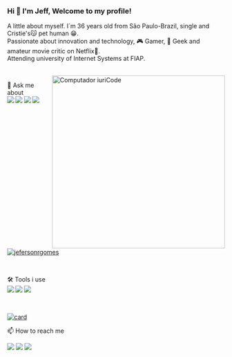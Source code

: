 ### Hi 👋 I'm Jeff, Welcome to my profile!

<!--

Here are some ideas to get you started:

- 🔭 I’m currently working on Ti Express
- 🌱 I’m currently learning Kotlin
- 👯 I’m looking to collaborate on Digital Inovation One
- 😄 Pronouns: ...
-->

<p align="left"> 
A little about myself.
I´m 36 years old from São Paulo-Brazil, single and Cristie's😽 pet human 😁.
<br>
Passionate about innovation and technology, 🎮 Gamer, 🖖 Geek and amateur movie critic on Netflix🍿.
<br>
Attending university of Internet Systems at FIAP.
</p>

  <br>

<img src="https://raw.githubusercontent.com/MicaelliMedeiros/micaellimedeiros/master/image/computer-illustration.png" min-width="400px" max-width="400px" width="400px" align="right" alt="Computador iuriCode">

<p align="left">
  💬 Ask me about 
  <br>
<strong>
  <img src="https://img.shields.io/badge/Kotlin-0095D5?&style=for-the-badge&logo=kotlin&logoColor=green" />    
  <img src="https://img.shields.io/badge/HTML5-E34F26?style=for-the-badge&logo=html5&logoColor=white" />
  <img src="https://img.shields.io/badge/CSS3-1572B6?style=for-the-badge&logo=css3&logoColor=white" />
  <img src="https://img.shields.io/badge/JavaScript-F7DF1E?style=for-the-badge&logo=javascript&logoColor=black" />
</strong>

</p>

[![jefersonrgomes](https://github-readme-stats.vercel.app/api/top-langs/?username=jefersonrgomes&hide=html&layout=compact&theme=Tokyonight)](https://github.com/jefersonrgomes/)

  <br>

<p align="left">
  🛠 Tools i use<br><strong>
  
<img src="https://img.shields.io/badge/Windows-0078D6?style=for-the-badge&logo=windows&logoColor=white" />
<img src="https://img.shields.io/badge/Android_Studio-3DDC84?style=for-the-badge&logo=android-studio&logoColor=white" />
<img src="https://img.shields.io/badge/IntelliJIDEA-000000.svg?style=for-the-badge&logo=intellij-idea&logoColor=white" />

</strong>
</p>
  <br>

[![card](https://github-readme-stats.vercel.app/api?username=jefersonrgomes&theme=Tokyonight)](https://github.com/iuricode/)


<p align="left">
📫 How to reach me
</p>
  <a href="https://www.linkedin.com/in/jefersonribeirogomes" alt="Linkedin">
  <img src="https://img.shields.io/badge/LinkedIn-0077B5?style=for-the-badge&logo=linkedin&logoColor=white&link=https://www.linkedin.com/in/jefersonribeirogomes/" /></a> 
  <a href="https://www.facebook.com/jefersonrgomess" alt="Facebook">
  <img src="https://img.shields.io/badge/Facebook-1877F2?style=for-the-badge&logo=facebook&logoColor=white&link=https://www.facebook.com/jefersonrgomess"/></a> 
  <a href="https://www.instagram.com/jefersonrgomes/" alt="Instagram">
  <img src="https://img.shields.io/badge/Instagram-E4405F?style=for-the-badge&logo=instagram&logoColor=white&link=https://www.instagram.com/jefersonrgomes/"/></a>

</p>  


